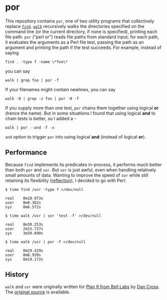 por
================

This repository contains `por`, one of two utility programs that
collectively replace [`find`][find]. [`walk`][walk] recursively walks the directories
specified on the command line (or the current directory, if none is specified),
printing each file path. `por` (“perl or”) reads file paths from standard
input; for each path, it evaluates the arguments as a Perl file test, passing the
path as an argument and printing the path if the test succeeds.
For example, instead of saying

    find . -type f -name \*foo\*

you can say

    walk | grep foo | por -f

If your filenames might contain newlines, you can say

    walk -0 | grep -z foo | por -0 -f

If you supply more than one test, `por` chains them together using logical **or** (hence the name). 
But in some situations I found that using logical **and** to chain tests is better, so I added a -

    walk | por --and -f -x

`and` option to trigger `por` into using logical **and** (instead of logical **or**).


[find]: https://pubs.opengroup.org/onlinepubs/9699919799/utilities/find.html
[walk]: https://github.com/google/walk

Performance
-----------

Because `find` implements its predicates in-process, it performs much better
than both `por` and `sor`. But `sor` is just awful, even when handling relatively
small amounts of data. Wanting to improve the speed of `sor` while still retaining
its flexibility ([reflection][reflection]), I decided to go with Perl.


    $ time find /usr -type f >/dev/null
    
    real    0m10.973s
    user	0m0.382s
    sys     0m6.572s
    
    $ time walk /usr | sor 'test -f' >/dev/null
    
    real    8m30.253s
    user    2m15.737s
    sys     3m30.890s
    
    $ time walk /usr | por -f >/dev/null
    
    real    0m29.429s
    user	0m8.939s
    sys     0m19.172s
    
[reflection]: https://en.wikipedia.org/wiki/Reflective_programming

History
-------

`walk` and `sor` were originally written for [Plan 9 from Bell Labs][] by
[Dan Cross][]. The [original source][] is available.

[Dan Cross]: http://pub.gajendra.net/about
[Plan 9 from Bell Labs]: https://web.archive.org/web/20170601064029/http://plan9.bell-labs.com/plan9/index.html
[original source]: https://web.archive.org/web/http://plan9.bell-labs.com/sources/contrib/cross/
